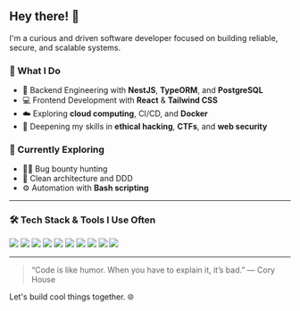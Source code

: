 ## Hey there! 👋

I'm a curious and driven software developer focused on building reliable, secure, and scalable systems.

### 💼 What I Do
- 🧠 Backend Engineering with **NestJS**, **TypeORM**, and **PostgreSQL**
- 💻 Frontend Development with **React** & **Tailwind CSS**
- ☁️ Exploring **cloud computing**, CI/CD, and **Docker**
- 🔐 Deepening my skills in **ethical hacking**, **CTFs**, and **web security**

### 🎯 Currently Exploring
- 🕵️‍♂️ Bug bounty hunting
- 🧱 Clean architecture and DDD
- ⚙️ Automation with **Bash scripting**

---

### 🛠️ Tech Stack & Tools I Use Often

<div align="left">
  <img src="https://img.shields.io/badge/-TypeScript-3178C6?style=for-the-badge&logo=typescript&logoColor=white"/>
  <img src="https://img.shields.io/badge/-Node.js-339933?style=for-the-badge&logo=nodedotjs&logoColor=white"/>
  <img src="https://img.shields.io/badge/-NestJS-E0234E?style=for-the-badge&logo=nestjs&logoColor=white"/>
  <img src="https://img.shields.io/badge/-PostgreSQL-4169E1?style=for-the-badge&logo=postgresql&logoColor=white"/>
  <img src="https://img.shields.io/badge/-MySQL-4479A1?style=for-the-badge&logo=mysql&logoColor=white"/>
  <img src="https://img.shields.io/badge/-TypeORM-FF5733?style=for-the-badge&logo=data:image/svg+xml;base64,...&logoColor=white"/>
  <img src="https://img.shields.io/badge/-Docker-2496ED?style=for-the-badge&logo=docker&logoColor=white"/>
  <img src="https://img.shields.io/badge/-Linux-FCC624?style=for-the-badge&logo=linux&logoColor=black"/>
  <img src="https://img.shields.io/badge/-Git-F05032?style=for-the-badge&logo=git&logoColor=white"/>
  <img src="https://img.shields.io/badge/-VSCode-007ACC?style=for-the-badge&logo=visual-studio-code&logoColor=white"/>
</div>

---

> “Code is like humor. When you have to explain it, it’s bad.” — Cory House

Let's build cool things together. 🌐
